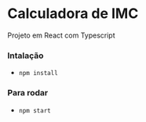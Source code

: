 # Calculadora de IMC

Projeto em React com Typescript

### Intalação
- `npm install`

### Para rodar
- `npm start`
